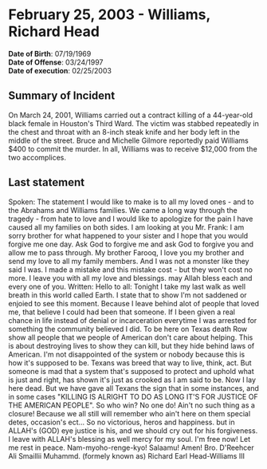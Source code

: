 # February 25, 2003 - Williams, Richard Head

**Date of Birth**: 07/19/1969<br/>
**Date of Offense**: 03/24/1997<br/>
**Date of execution**: 02/25/2003<br/>

## Summary of Incident
On March 24, 2001, Williams carried out a contract killing of a 44-year-old black female in Houston's Third Ward. The victim was stabbed repeatedly in the chest and throat with an 8-inch steak knife and her body left in the middle of the street. Bruce and Michelle Gilmore reportedly paid Williams $400 to commit the murder. In all, Williams was to receive $12,000 from the two accomplices.

## Last statement
Spoken: The statement I would like to make is to all my loved ones - and to the Abrahams and Williams families. We came a long way through the tragedy - from hate to love and I would like to apologize for the pain I have caused all my families on both sides. I am looking at you Mr. Frank: I am sorry brother for what happened to your sister and I hope that you would forgive me one day. Ask God to forgive me and ask God to forgive you and allow me to pass through. My brother Farooq, I love you my brother and send my love to all my family members. And I was not a monster like they said I was. I made a mistake and this mistake cost - but they won't cost no more. I leave you with all my love and blessings. may Allah bless each and every one of you. Written: Hello to all: Tonight I take my last walk as well breath in this world called Earth. I state that to show I'm not saddened or enjoied to see this moment. Because I leave behind alot of people that loved me, that believe I could had been that someone. If I been given a real chance in life instead of denial or incarceration everytime I was arrested for something the community believed I did. To be here on Texas death Row show all people that we people of American don't care about helping. This is about destroying lives to show they can kill, but they hide behind laws of American. I'm not disappointed of the system or nobody because this is how it's supposed to be. Texans was breed that way to live, think, act. But someone is mad that a system that's supposed to protect and uphold what is just and right, has shown it's just as crooked as I am said to be. Now I lay here dead. But we have gave all Texans the sign that in some instances, and in some cases "KILLING IS ALRIGHT TO DO AS LONG IT'S FOR JUSTICE OF THE AMERICAN PEOPLE". So who win? No one do! Ain't no such thing as a closure! Because we all still will remember who ain't here on them special detes, occasion's ect... So no victorious, heros and happiness. but in ALLAH's (GOD) eye justice is his, and we should cry out for his forgiveness. I leave with ALLAH's blessing as well mercy for my soul. I'm free now! Let me rest in peace. Nam-myoho-renge-kyo! Salaamu! Amen! Bro. D'Reehcer Ali Smaillii Muhammd. (formely known as) Richard Earl Head-Williams III